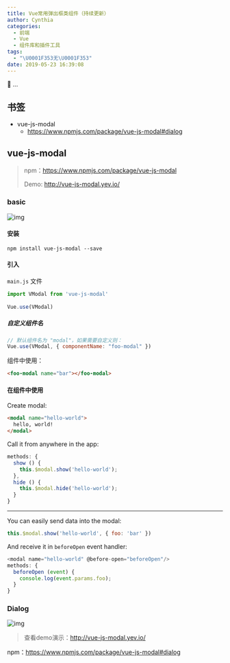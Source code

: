```yaml
---
title: Vue常用弹出框类组件（持续更新）
author: Cynthia
categories:
  - 前端
  - Vue
  - 组件库和插件工具
tags:
  - "\U0001F353无\U0001F353"
date: 2019-05-23 16:39:08
---
```


🐰
...
<!--more-->

## 书签

- vue-js-modal
  - <https://www.npmjs.com/package/vue-js-modal#dialog>



## vue-js-modal

> npm：<https://www.npmjs.com/package/vue-js-modal>
>
> Demo: <http://vue-js-modal.yev.io/>

### basic

![img](https://media.giphy.com/media/3oKIPco1eNxAA1rD4Q/giphy.gif)

#### 安装

```shell
npm install vue-js-modal --save
```



#### 引入

`main.js` 文件

```js
import VModal from 'vue-js-modal'
 
Vue.use(VModal)
```


##### 自定义组件名

```js
// 默认组件名为 "modal"，如果需要自定义则：
Vue.use(VModal, { componentName: "foo-modal" })
```

组件中使用：

```html
<foo-modal name="bar"></foo-modal>
```



#### 在组件中使用

Create modal:

```html
<modal name="hello-world">
  hello, world!
</modal>
```

Call it from anywhere in the app:

```js
methods: {
  show () {
    this.$modal.show('hello-world');
  },
  hide () {
    this.$modal.hide('hello-world');
  }
}
```

------

You can easily send data into the modal:

```js
this.$modal.show('hello-world', { foo: 'bar' })
```

And receive it in `beforeOpen` event handler:

```js
<modal name="hello-world" @before-open="beforeOpen"/>
methods: {
  beforeOpen (event) {
    console.log(event.params.foo);
  }
}
```



### Dialog

![img](https://user-images.githubusercontent.com/1577802/29165216-ec62552c-7db9-11e7-807e-ef341edcc94d.png)

> 查看demo演示：<http://vue-js-modal.yev.io/>

npm：<https://www.npmjs.com/package/vue-js-modal#dialog>








```

```